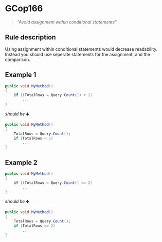 # GCop166

> *"Avoid assignment within conditional statements"*


## Rule description
Using assignment within conditional statements would decrease readability. Instead you should use seperate statements for the assignment, and the comparison.

## Example 1
```csharp
public void MyMethod()
{
    if ((TotalRows = Query.Count()) < 1)
        ...
}
```
*should be* 🡻

```csharp
public void MyMethod()
{
    TotalRows = Query.Count();
    if (TotalRows < 1)
        ...
}
```
 

## Example 2
```csharp
public void MyMethod()
{
    if ((TotalRows = Query.Count() == 2)
        ...
}
```
*should be* 🡻
```csharp
public void MyMethod()
{
    TotalRows = Query.Count(); 
    if (TotalRows == 2)
        ...
}
```
 
